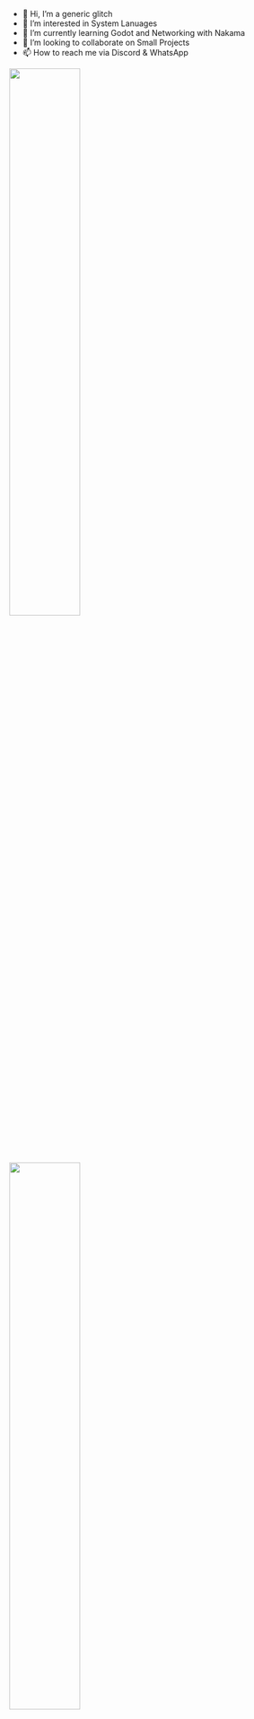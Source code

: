 - 👋 Hi, I’m a generic glitch
- 👀 I’m interested in System Lanuages
- 🌱 I’m currently learning Godot and Networking with Nakama
- 💞️ I’m looking to collaborate on Small Projects
- 📫 How to reach me via Discord & WhatsApp

[<img align="left" width="50%" src="https://github-readme-stats-ouuan.vercel.app/api?username=generic-glitch&theme=dark&show_icons=true">](https://metrics.lecoq.io/generic-glitch#gh-dark-mode-only)
[<img align="left" width="50%" src="https://github-readme-stats-ouuan.vercel.app/api?username=generic-glitch&show_icons=true">](https://metrics.lecoq.io/generic-glitch#gh-light-mode-only)
